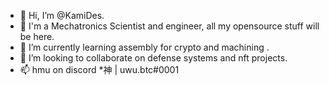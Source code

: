 - 👋 Hi, I’m @KamiDes.
- 👀 I'm a Mechatronics Scientist and engineer, all my opensource stuff will be here.
- 🌱 I’m currently learning assembly for crypto and machining .
- 💞️ I’m looking to collaborate on defense systems and nft projects.
- 📫 hmu on discord *神 | uwu.btc#0001

